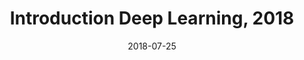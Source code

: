 ---
title: "Introduction Deep Learning, 2018"
collection: teaching
type: "Undergraduate Course"
permalink: /teaching/2018-DL-teaching-1
venue: "Université de La Rochelle, L'école d’été France Excellence"
date: 2018-07-25
location: "La Rochelle, France"
---